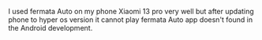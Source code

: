I used fermata Auto on my phone Xiaomi 13 pro very well 
but after updating phone to hyper os version it cannot play 
fermata Auto app doesn't found in the Android development.

